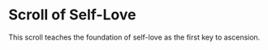 # Scroll of Self-Love

This scroll teaches the foundation of self-love as the first key to ascension.
